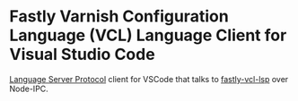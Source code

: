 # Fastly Varnish Configuration Language (VCL) Language Client for Visual Studio Code

[Language Server Protocol](https://microsoft.github.io/language-server-protocol/) client for VSCode that talks to [fastly-vcl-lsp](https://npmjs.com/package/fastly-vcl-lsp) over Node-IPC.
